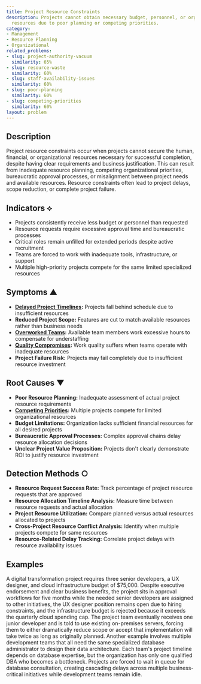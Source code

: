 ```yaml
---
title: Project Resource Constraints
description: Projects cannot obtain necessary budget, personnel, or organizational
  resources due to poor planning or competing priorities.
category:
- Management
- Resource Planning
- Organizational
related_problems:
- slug: project-authority-vacuum
  similarity: 65%
- slug: resource-waste
  similarity: 60%
- slug: staff-availability-issues
  similarity: 60%
- slug: poor-planning
  similarity: 60%
- slug: competing-priorities
  similarity: 60%
layout: problem
---
```


## Description

Project resource constraints occur when projects cannot secure the human, financial, or organizational resources necessary for successful completion, despite having clear requirements and business justification. This can result from inadequate resource planning, competing organizational priorities, bureaucratic approval processes, or misalignment between project needs and available resources. Resource constraints often lead to project delays, scope reduction, or complete project failure.

## Indicators ⟡

- Projects consistently receive less budget or personnel than requested
- Resource requests require excessive approval time and bureaucratic processes
- Critical roles remain unfilled for extended periods despite active recruitment
- Teams are forced to work with inadequate tools, infrastructure, or support
- Multiple high-priority projects compete for the same limited specialized resources

## Symptoms ▲

- **[Delayed Project Timelines](delayed-project-timelines.md):** Projects fall behind schedule due to insufficient resources
- **Reduced Project Scope:** Features are cut to match available resources rather than business needs
- **[Overworked Teams](overworked-teams.md):** Available team members work excessive hours to compensate for understaffing
- **[Quality Compromises](quality-compromises.md):** Work quality suffers when teams operate with inadequate resources
- **Project Failure Risk:** Projects may fail completely due to insufficient resource investment

## Root Causes ▼

- **Poor Resource Planning:** Inadequate assessment of actual project resource requirements
- **[Competing Priorities](competing-priorities.md):** Multiple projects compete for limited organizational resources
- **Budget Limitations:** Organization lacks sufficient financial resources for all desired projects
- **Bureaucratic Approval Processes:** Complex approval chains delay resource allocation decisions
- **Unclear Project Value Proposition:** Projects don't clearly demonstrate ROI to justify resource investment

## Detection Methods ○

- **Resource Request Success Rate:** Track percentage of project resource requests that are approved
- **Resource Allocation Timeline Analysis:** Measure time between resource requests and actual allocation
- **Project Resource Utilization:** Compare planned versus actual resources allocated to projects
- **Cross-Project Resource Conflict Analysis:** Identify when multiple projects compete for same resources
- **Resource-Related Delay Tracking:** Correlate project delays with resource availability issues

## Examples

A digital transformation project requires three senior developers, a UX designer, and cloud infrastructure budget of $75,000. Despite executive endorsement and clear business benefits, the project sits in approval workflows for five months while the needed senior developers are assigned to other initiatives, the UX designer position remains open due to hiring constraints, and the infrastructure budget is rejected because it exceeds the quarterly cloud spending cap. The project team eventually receives one junior developer and is told to use existing on-premises servers, forcing them to either dramatically reduce scope or accept that implementation will take twice as long as originally planned. Another example involves multiple development teams that all need the same specialized database administrator to design their data architecture. Each team's project timeline depends on database expertise, but the organization has only one qualified DBA who becomes a bottleneck. Projects are forced to wait in queue for database consultation, creating cascading delays across multiple business-critical initiatives while development teams remain idle.